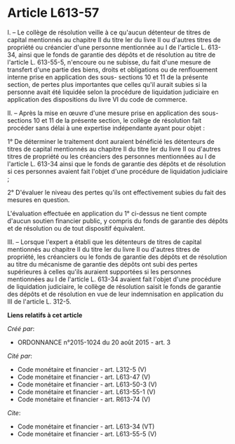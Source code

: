 # Article L613-57

I. – Le collège de résolution veille à ce qu'aucun détenteur de titres de capital mentionnés au chapitre II du titre Ier du
livre II ou d'autres titres de propriété ou créancier d'une personne mentionnée au I de l'article L. 613-34, ainsi que le
fonds de garantie des dépôts et de résolution au titre de l'article L. 613-55-5, n'encoure ou ne subisse, du fait d'une
mesure de transfert d'une partie des biens, droits et obligations ou de renflouement interne prise en application des sous-
sections 10 et 11 de la présente section, de pertes plus importantes que celles qu'il aurait subies si la personne avait été
liquidée selon la procédure de liquidation judiciaire en application des dispositions du livre VI du code de commerce. 

II. – Après la mise en œuvre d'une mesure prise en application des sous-sections 10 et 11 de la présente section, le collège
de résolution fait procéder sans délai à une expertise indépendante ayant pour objet : 

1° De déterminer le traitement dont auraient bénéficié les détenteurs de titres de capital mentionnés au chapitre II du titre
Ier du livre II ou d'autres titres de propriété ou les créanciers des personnes mentionnées au I de l'article L. 613-34 ainsi
que le fonds de garantie des dépôts et de résolution si ces personnes avaient fait l'objet d'une procédure de liquidation
judiciaire ; 

2° D'évaluer le niveau des pertes qu'ils ont effectivement subies du fait des mesures en question. 

L'évaluation effectuée en application du 1° ci-dessus ne tient compte d'aucun soutien financier public, y compris du fonds de
garantie des dépôts et de résolution ou de tout dispositif équivalent. 

III. – Lorsque l'expert a établi que les détenteurs de titres de capital mentionnés au chapitre II du titre Ier du livre II
ou d'autres titres de propriété, les créanciers ou le fonds de garantie des dépôts et de résolution au titre du mécanisme de
garantie des dépôts ont subi des pertes supérieures à celles qu'ils auraient supportées si les personnes mentionnées au I de
l'article L. 613-34 avaient fait l'objet d'une procédure de liquidation judiciaire, le collège de résolution saisit le fonds
de garantie des dépôts et de résolution en vue de leur indemnisation en application du III de l'article L. 312-5.

**Liens relatifs à cet article**

_Créé par_:

  - ORDONNANCE n°2015-1024 du 20 août 2015 - art. 3

_Cité par_:

  - Code monétaire et financier - art. L312-5 (V)
  - Code monétaire et financier - art. L613-47 (V)
  - Code monétaire et financier - art. L613-50-3 (V)
  - Code monétaire et financier - art. L613-55-1 (V)
  - Code monétaire et financier - art. R613-74 (V)

_Cite_:

  - Code monétaire et financier - art. L613-34 (VT)
  - Code monétaire et financier - art. L613-55-5 (V)
